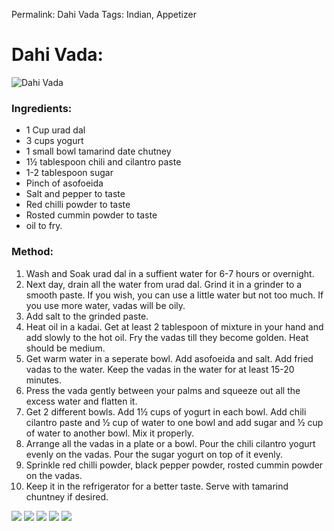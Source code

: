 Permalink: Dahi Vada 
Tags: Indian, Appetizer

# Dahi Vada: 
![Dahi Vada](http://gallery.srujan.org/photos/i-ZLHLMGm/0/L/i-ZLHLMGm-L.jpg)

### Ingredients:
* 1 Cup urad dal
* 3 cups yogurt
* 1 small bowl tamarind date chutney
* 1½ tablespoon chili and cilantro paste
* 1-2 tablespoon sugar
* Pinch of asofoeida 
* Salt and pepper to taste
* Red chilli powder to taste
* Rosted cummin powder to taste
* oil to fry.

### Method: 
1. Wash and Soak urad dal in a suffient water for 6-7 hours or overnight. 
2. Next day, drain all the water from urad dal. Grind it in a grinder to a smooth paste. If you wish, you can use a little water but not too much. If you use more water, vadas will be oily. 
3. Add salt to the grinded paste. 
4. Heat oil in a kadai. Get at least 2 tablespoon of mixture in your hand and add slowly to the hot oil. Fry the vadas till they become golden. Heat should be medium. 
5. Get warm water in a seperate bowl. Add asofoeida and salt. Add fried vadas to the water. Keep the vadas in the water for at least 15-20 minutes. 
6. Press the vada gently between your palms and squeeze out all the excess water and flatten it. 
7. Get 2 different bowls. Add 1½ cups of yogurt in each bowl. Add chili cilantro paste and ½ cup of water to one bowl and add sugar and ½ cup of water to another bowl. Mix it properly. 
8. Arrange all the vadas in a plate or a bowl. Pour the chili cilantro yogurt evenly on the vadas. Pour the sugar yogurt on top of it evenly. 
9. Sprinkle red chilli powder, black pepper powder, rosted cummin powder on the vadas. 
10. Keep it in the refrigerator for a better taste. Serve with tamarind chuntney if desired. 

![](http://gallery.srujan.org/photos/i-fPVwkSp/0/160x160!/i-fPVwkSp-160x160!.jpg)
![](http://gallery.srujan.org/photos/i-2ZrpSJ4/0/160x160!/i-2ZrpSJ4-160x160!.jpg)
![](http://gallery.srujan.org/photos/i-msPvvmK/0/160x160!/i-msPvvmK-160x160!.jpg)
![](http://gallery.srujan.org/photos/i-vgvLCc8/0/160x160!/i-vgvLCc8-160x160!.jpg)
![](http://gallery.srujan.org/photos/i-4St9VJR/0/160x160!/i-4St9VJR-160x160!.jpg)




